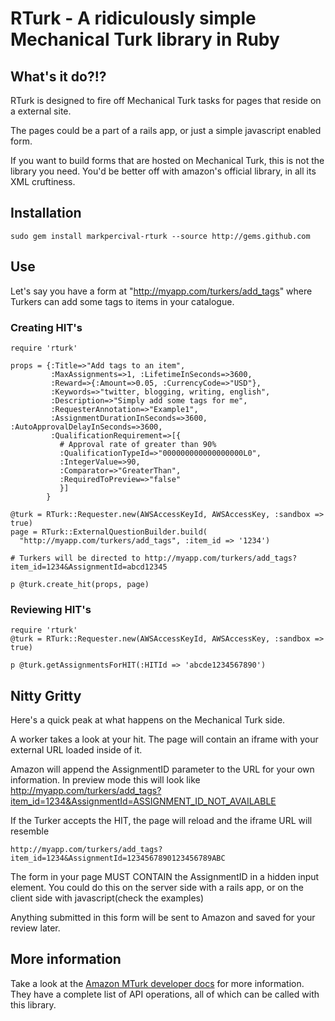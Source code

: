 # RTurk - A ridiculously simple Mechanical Turk library in Ruby

## What's it do?!?

RTurk is designed to fire off Mechanical Turk tasks for pages that reside on a external site.

The pages could be a part of a rails app, or just a simple javascript enabled form.

If you want to build forms that are hosted on Mechanical Turk, this is not the library you need.
You'd be better off with amazon's official library, in all its XML cruftiness.

## Installation

    sudo gem install markpercival-rturk --source http://gems.github.com
    
## Use

Let's say you have a form at "http://myapp.com/turkers/add_tags" where Turkers can add some tags to items in your catalogue.

### Creating HIT's

    require 'rturk'

    props = {:Title=>"Add tags to an item", 
             :MaxAssignments=>1, :LifetimeInSeconds=>3600, 
             :Reward=>{:Amount=>0.05, :CurrencyCode=>"USD"}, 
             :Keywords=>"twitter, blogging, writing, english", 
             :Description=>"Simply add some tags for me",
             :RequesterAnnotation=>"Example1",
             :AssignmentDurationInSeconds=>3600, :AutoApprovalDelayInSeconds=>3600, 
             :QualificationRequirement=>[{
               # Approval rate of greater than 90%
               :QualificationTypeId=>"000000000000000000L0", 
               :IntegerValue=>90, 
               :Comparator=>"GreaterThan", 
               :RequiredToPreview=>"false"
               }]
            }

    @turk = RTurk::Requester.new(AWSAccessKeyId, AWSAccessKey, :sandbox => true)
    page = RTurk::ExternalQuestionBuilder.build(
      "http://myapp.com/turkers/add_tags", :item_id => '1234')
    
    # Turkers will be directed to http://myapp.com/turkers/add_tags?item_id=1234&AssignmentId=abcd12345

    p @turk.create_hit(props, page)
    
### Reviewing HIT's

    require 'rturk'
    @turk = RTurk::Requester.new(AWSAccessKeyId, AWSAccessKey, :sandbox => true)

    p @turk.getAssignmentsForHIT(:HITId => 'abcde1234567890')
    
## Nitty Gritty

Here's a quick peak at what happens on the Mechanical Turk side.

A worker takes a look at your hit. The page will contain an iframe with your external URL loaded inside of it.

Amazon will append the AssignmentID parameter to the URL for your own information. In preview mode this will look like
    http://myapp.com/turkers/add_tags?item_id=1234&AssignmentId=ASSIGNMENT_ID_NOT_AVAILABLE
    
If the Turker accepts the HIT, the page will reload and the iframe URL will resemble

    http://myapp.com/turkers/add_tags?item_id=1234&AssignmentId=1234567890123456789ABC
    
The form in your page MUST CONTAIN the AssignmentID in a hidden input element. You could do this on the server side with a rails app, or on the client side with javascript(check the examples)

Anything submitted in this form will be sent to Amazon and saved for your review later.

## More information

Take a look at the [Amazon MTurk developer docs](http://docs.amazonwebservices.com/AWSMechTurk/latest/AWSMechanicalTurkRequester/) for more information. They have a complete list of API operations, all of which can be called with this library.

    
    